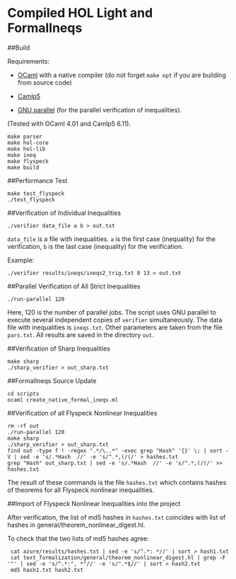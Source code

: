 Compiled HOL Light and FormalIneqs
==================================

##Build

Requirements: 

- [OCaml](http://ocaml.org/) with a native compiler (do
not forget `make opt` if you are building from source code)

- [Camlp5](http://camlp5.gforge.inria.fr/)

- [GNU parallel](http://www.gnu.org/software/parallel/) (for the parallel
verification of inequalities).

(Tested with OCaml 4.01 and Camlp5 6.11).

    make parser
    make hol-core
    make hol-lib
    make ineq
    make flyspeck
    make build

##Performance Test

    make test_flyspeck
    ./test_flyspeck

##Verification of Individual Inequalities

    ./verifier data_file a b > out.txt

`data_file` is a file with inequalities.
`a` is the first case (inequality) for the verification, 
`b` is the last case (inequality) for the verification. 

Example:

    ./verifier results/ineqs/ineqs2_trig.txt 0 13 > out.txt

##Parallel Verification of All Strict Inequalities

    ./run-parallel 120

Here, 120 is the number of parallel jobs. The script uses GNU parallel
to execute several independent copies of `verifier`
simultaneously. The data file with inequalities is `ineqs.txt`. Other
parameters are taken from the file `pars.txt`. All results are saved
in the directory `out`.

##Verification of Sharp Inequalities

    make sharp
    ./sharp_verifier > out_sharp.txt

##FormalIneqs Source Update

    cd scripts
    ocaml create_native_formal_ineqs.ml

##Verification of all Flyspeck Nonlinear Inequalities

    rm -rf out
    ./run-parallel 120
    make sharp
    ./sharp_verifier > out_sharp.txt
    find out -type f ! -regex ".*/\..*" -exec grep "Hash" '{}' \; | sort -V | sed -e 's/.*Hash  //' -e 's/^.*,(/(/' > hashes.txt
    grep "Hash" out_sharp.txt | sed -e 's/.*Hash  //' -e 's/^.*,(/(/' >> hashes.txt

The result of these commands is the file `hashes.txt` which contains
hashes of theorems for all Flyspeck nonlinear inequalities.

##Import of Flyspeck Nonlinear Inequalities into the project

After verification, the list of md5 hashes in `hashes.txt` coincides with list of hashes in general/theorem_nonlinear_digest.hl.

To check that the two lists of md5 hashes agree: 

     cat azure/results/hashes.txt | sed -e 's/^.*: *//' | sort > hash1.txt
     cat text_formalization/general/theorem_nonlinear_digest.hl | grep -F '"' | sed -e 's/^.*:", *"//' -e 's/".*$//' | sort > hash2.txt
     md5 hash1.txt hash2.txt


